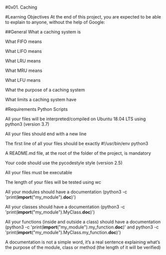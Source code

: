 #0x01. Caching


#Learning Objectives
At the end of this project, you are expected to be able to explain to anyone, without the help of Google:

##General
What a caching system is

What FIFO means

What LIFO means

What LRU means

What MRU means

What LFU means

What the purpose of a caching system

What limits a caching system have

#Requirements
Python Scripts

All your files will be interpreted/compiled on Ubuntu 18.04 LTS using python3 (version 3.7)

All your files should end with a new line

The first line of all your files should be exactly #!/usr/bin/env python3

A README.md file, at the root of the folder of the project, is mandatory

Your code should use the pycodestyle style (version 2.5)

All your files must be executable

The length of your files will be tested using wc

All your modules should have a documentation (python3 -c 'print(__import__("my_module").__doc__)')

All your classes should have a documentation (python3 -c 'print(__import__("my_module").MyClass.__doc__)')

All your functions (inside and outside a class) should have a documentation (python3 -c 'print(__import__("my_module").my_function.__doc__)' and python3 -c 'print(__import__("my_module").MyClass.my_function.__doc__)')

A documentation is not a simple word, it’s a real sentence explaining what’s the purpose of the module, class or method (the length of it will be verified)
